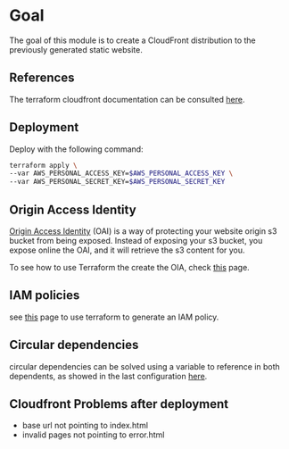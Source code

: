 # Goal
The goal of this module is to create a CloudFront distribution to the previously generated static website.

## References

The terraform cloudfront documentation can be consulted [here](https://www.terraform.io/docs/providers/aws/r/cloudfront_distribution.html). 


## Deployment
Deploy with the following command:
```bash
terraform apply \
--var AWS_PERSONAL_ACCESS_KEY=$AWS_PERSONAL_ACCESS_KEY \
--var AWS_PERSONAL_SECRET_KEY=$AWS_PERSONAL_SECRET_KEY
```

## Origin Access Identity

[Origin Access Identity](https://docs.aws.amazon.com/AmazonCloudFront/latest/DeveloperGuide/private-content-restricting-access-to-s3.html) (OAI) is a way of protecting your website origin s3 bucket from being exposed.
Instead of exposing your s3 bucket, you expose online the OAI, and it will retrieve the s3 content for you.

To see how to use Terraform the create the OIA, check [this](https://www.terraform.io/docs/providers/aws/r/cloudfront_origin_access_identity.html) page.


## IAM policies

see [this](https://www.terraform.io/docs/providers/aws/d/iam_policy_document.html) page to use terraform to generate an IAM policy.


## Circular dependencies
circular dependencies can be solved using a variable to reference in both dependents, as showed in the last configuration [here](https://operator-error.com/2017/02/21/managing-iam-policy-documents-in-hcl-with-terraform/).

## Cloudfront Problems after deployment
* base url not pointing to index.html
* invalid pages not pointing to error.html
